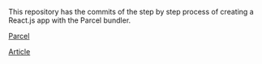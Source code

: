 This repository has the commits of the step by step process of creating a React.js app with the Parcel bundler.

[Parcel](https://parceljs.org/)

[Article](https://hackernoon.com/move-over-next-js-and-webpack-ba367f07545)
